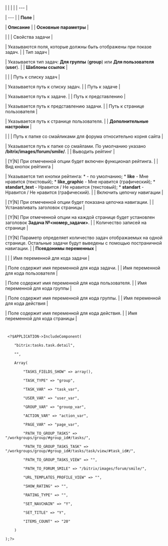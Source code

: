 |  |  |  |
| --- |

| --- |
| **Поле** |

| **Описание** |
| **Основные параметры** |

| |
| Свойства задачи |

| Указываются поля, которые должны быть отображены при показе задач. |
| Тип задач |

| Указывается тип задач: **Для группы** (**group**) или **Для пользователя** (**user**). |
| **Шаблоны ссылок** |

| |
| Путь к списку задач |

| Указывается путь к списку задач. |
| Путь к задаче |

| Указывается путь к задаче. |
| Путь к представлению |

| Указывается путь к представлению задачи. |
| Путь к странице пользователя |

| Указывается путь к странице пользователя. |
| **Дополнительные настройки** |

| |
| Путь к папке со смайликами для форума относительно корня сайта |

| Указывается путь к папке со смайлами. По умолчанию указано **/bitrix/images/forum/smile/**. |
| Выводить рейтинг |

| [Y|N] При отмеченной опции будет включен функционал рейтинга. |
| Вид кнопок рейтинга |

| Указывается тип кнопки рейтинга:  * - по умолчанию; * **like** - Мне нравится (текстовый); * **like\_graphic** - Мне нравится (графический); * **standart\_text** - Нравится / Не нравится (текстовый); * **standart** - Нравится / Не нравится (графический). |
| Включить цепочку навигации |

| [Y|N] При отмеченной опции будет показана цепочка навигации. |
| Устанавливать заголовок страницы |

| [Y|N] При отмеченной опции на каждой странице будет установлен заголовок **Задача №<номер\_задачи>**. |
| Количество записей на странице |

| [Y|N] Параметр определяет количество задач отображаемых на одной странице. Остальные задачи будут выведены с помощью постраничной навигации. |
| **Псевдонимы переменных** |

| |
| Имя переменной для кода задачи |

| Поле содержит имя переменной для кода задачи. |
| Имя переменной для кода пользователя |

| Поле содержит имя переменной для кода пользователя. |
| Имя переменной для кода группы |

| Поле содержит имя переменной для кода группы. |
| Имя переменной для кода действия |

| Поле содержит имя переменной для кода действия. |
| Имя переменной для кода страницы |

```


 <?$APPLICATION->IncludeComponent(

	"bitrix:tasks.task.detail",

	"",

	Array(

		"TASKS_FIELDS_SHOW" => array(),

		"TASK_TYPE" => "group",

		"TASK_VAR" => "task_var",

		"USER_VAR" => "user_var",

		"GROUP_VAR" => "grouop_var",

		"ACTION_VAR" => "action_var",

		"PAGE_VAR" => "page_var",

		"PATH_TO_GROUP_TASKS" => "/workgroups/group/#group_id#/tasks/",

		"PATH_TO_GROUP_TASKS_TASK" => "/workgroups/group/#group_id#/tasks/task/view/#task_id#/",

		"PATH_TO_GROUP_TASKS_VIEW" => "",

		"PATH_TO_FORUM_SMILE" => "/bitrix/images/forum/smile/",

		"URL_TEMPLATES_PROFILE_VIEW" => "",

		"SHOW_RATING" => "",

		"RATING_TYPE" => "",

		"SET_NAVCHAIN" => "Y",

		"SET_TITLE" => "Y",

		"ITEMS_COUNT" => "20"

	)

);?>


```